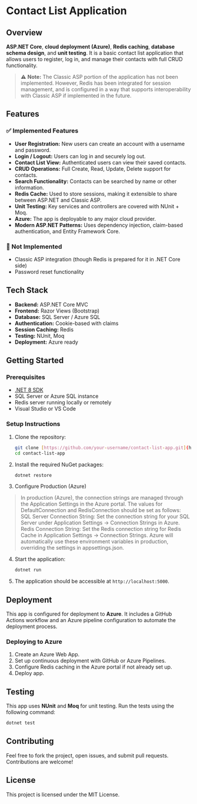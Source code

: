 
# Contact List Application

## Overview

**ASP.NET Core**, **cloud deployment (Azure)**, **Redis caching**, **database schema design**, and **unit testing**. It is a basic contact list application that allows users to register, log in, and manage their contacts with full CRUD functionality.

> ⚠️ **Note:** The Classic ASP portion of the application has not been implemented. However, Redis has been integrated for session management, and is configured in a way that supports interoperability with Classic ASP if implemented in the future.

## Features

### ✅ Implemented Features

- **User Registration:** New users can create an account with a username and password.
- **Login / Logout:** Users can log in and securely log out.
- **Contact List View:** Authenticated users can view their saved contacts.
- **CRUD Operations:** Full Create, Read, Update, Delete support for contacts.
- **Search Functionality:** Contacts can be searched by name or other information.
- **Redis Cache:** Used to store sessions, making it extensible to share between ASP.NET and Classic ASP.
- **Unit Testing:** Key services and controllers are covered with NUnit + Moq.
- **Azure:** The app is deployable to any major cloud provider.
- **Modern ASP.NET Patterns:** Uses dependency injection, claim-based authentication, and Entity Framework Core.

### 🚫 Not Implemented

- Classic ASP integration (though Redis is prepared for it in .NET Core side)
- Password reset functionality

## Tech Stack

- **Backend:** ASP.NET Core MVC
- **Frontend:** Razor Views (Bootstrap)
- **Database:** SQL Server / Azure SQL
- **Authentication:** Cookie-based with claims
- **Session Caching:** Redis
- **Testing:** NUnit, Moq
- **Deployment:** Azure ready

## Getting Started

### Prerequisites

- [.NET 8 SDK](https://dotnet.microsoft.com/download/dotnet)
- SQL Server or Azure SQL instance
- Redis server running locally or remotely
- Visual Studio or VS Code

### Setup Instructions

1. Clone the repository:
   ```bash
   git clone [https://github.com/your-username/contact-list-app.git](https://github.com/tsigdel/ContactList)
   cd contact-list-app
   ```

2. Install the required NuGet packages:
   ```bash
   dotnet restore
   ```

3. Configure Production (Azure)
  > In production (Azure), the connection strings are managed through the Application Settings in the Azure portal. The values for DefaultConnection and RedisConnection should be set as follows:
   SQL Server Connection String: Set the connection string for your SQL Server under Application Settings -> Connection Strings in Azure.
   Redis Connection String: Set the Redis connection string for Redis Cache in Application Settings -> Connection Strings.
   Azure will automatically use these environment variables in production, overriding the settings in appsettings.json.

4. Start the application:
   ```bash
   dotnet run
   ```

5. The application should be accessible at `http://localhost:5000`.

## Deployment

This app is configured for deployment to **Azure**. It includes a GitHub Actions workflow and an Azure pipeline configuration to automate the deployment process.

### Deploying to Azure

1. Create an Azure Web App.
2. Set up continuous deployment with GitHub or Azure Pipelines.
3. Configure Redis caching in the Azure portal if not already set up.
4. Deploy app.

## Testing

This app uses **NUnit** and **Moq** for unit testing. Run the tests using the following command:

```bash
dotnet test
```

## Contributing

Feel free to fork the project, open issues, and submit pull requests. Contributions are welcome!

## License

This project is licensed under the MIT License.

